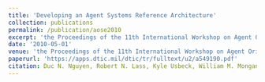 ```yaml
---
title: 'Developing an Agent Systems Reference Architecture'
collection: publications
permalink: /publication/aose2010
excerpt: 'the Proceedings of the 11th International Workshop on Agent Oriented Software Engineering, May 2010'
date: '2010-05-01'
venue: 'the Proceedings of the 11th International Workshop on Agent Oriented Software Engineering, May 2010'
paperurl: 'https://apps.dtic.mil/dtic/tr/fulltext/u2/a549190.pdf'
citation: Duc N. Nguyen, Robert N. Lass, Kyle Usbeck, William M. Mongan, Christopher T. Cannon, William C. Regli, Israel Mayk and Todd Urness. Developing an Agent Systems Reference Architecture  the Proceedings of the 11th International Workshop on Agent Oriented Software Engineering, May 2010.
---
```


